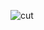 ![cut](https://user-images.githubusercontent.com/54369751/127366064-a86ac643-eb10-4eea-ab35-c51764ba8756.gif)
